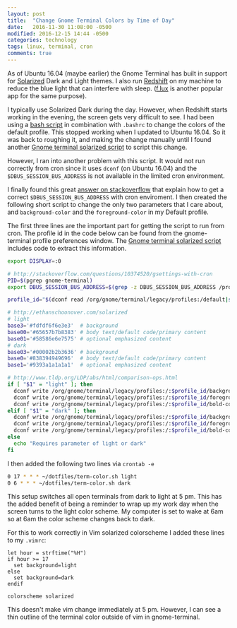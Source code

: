 ```yaml
---
layout: post
title:  "Change Gnome Terminal Colors by Time of Day"
date:   2016-11-30 11:08:00 -0500
modified: 2016-12-15 14:44 -0500
categories: technology
tags: linux, terminal, cron
comments: true
---
```


As of Ubuntu 16.04 (maybe earlier) the Gnome Terminal has built in support for [Solarized][1] Dark and Light themes.  I also run [Redshift][2] on my machine to reduce the blue light that can interfere with sleep. ([f.lux][3] is another popular app for the same purpose).

I typically use Solarized Dark during the day.  However, when Redshift starts working in the evening, the screen gets very difficult to see.  I had been using a [bash script][4] in combination with ``.bashrc`` to change the colors of the default profile.  This stopped working when I updated to Ubuntu 16.04.  So it was back to roughing it, and making the change manually until I found another [Gnome terminal solarized script][7] to script this change.  

However, I ran into another problem with this script.  It would not run correctly from cron since it uses `dconf` (on Ubuntu 16.04) and the `$DBUS_SESSION_BUS_ADDRESS` is not available in the limited cron environment.

I finally found this great [answer on stackoverflow][8] that explain how to get a correct `$DBUS_SESSION_BUS_ADDRESS` with cron enviroment.  I then created the following short script to change the only two parameters that I care about, and `background-color` and the `foreground-color` in my Default profile.

The first three lines are the important part for getting the script to run from cron.  The profile id in the code below can be found from the gnome-terminal profile preferences window. The [Gnome terminal solarized script][7] includes code to extract this information.  

```bash
export DISPLAY=:0

# http://stackoverflow.com/questions/10374520/gsettings-with-cron
PID=$(pgrep gnome-terminal)
export DBUS_SESSION_BUS_ADDRESS=$(grep -z DBUS_SESSION_BUS_ADDRESS /proc/$PID/environ|cut -d= -f2-)

profile_id="$(dconf read /org/gnome/terminal/legacy/profiles:/default|sed s/\'//g)"

# http://ethanschoonover.com/solarized
# light
base3='#fdfdf6f6e3e3'  # background
base00='#65657b7b8383' # body text/default code/primary content
base01='#58586e6e7575' # optional emphasized content
# dark
base03='#00002b2b3636' # background
base0='#838394949696'  # body text/default code/primary content
base1='#9393a1a1a1a1'  # optional emphasized content

# http://www.tldp.org/LDP/abs/html/comparison-ops.html
if [ "$1" = "light" ]; then
  dconf write /org/gnome/terminal/legacy/profiles:/:$profile_id/background-color "'$base3'"
  dconf write /org/gnome/terminal/legacy/profiles:/:$profile_id/foreground-color "'$base00'"
  dconf write /org/gnome/terminal/legacy/profiles:/:$profile_id/bold-color "'$base01'"
elif [ "$1" = "dark" ]; then
  dconf write /org/gnome/terminal/legacy/profiles:/:$profile_id/background-color "'$base03'"
  dconf write /org/gnome/terminal/legacy/profiles:/:$profile_id/foreground-color "'$base0'"
  dconf write /org/gnome/terminal/legacy/profiles:/:$profile_id/bold-color "'$base1'"
else
  echo "Requires parameter of light or dark"
fi
```

I then added the following two lines via `crontab -e`

```bash
0 17 * * * ~/dotfiles/term-color.sh light
0 6 * * * ~/dotfiles/term-color.sh dark
```

This setup switches all open terminals from dark to light at 5 pm.  This has the added benefit of being a reminder to wrap up my work day when the screen turns to the light color scheme.   My computer is set to wake at 6am so at 6am the color scheme changes back to dark.

For this to work correctly in Vim solarized colorscheme I added these lines to my `.vimrc`:

```vim
let hour = strftime("%H")
if hour >= 17
  set background=light
else
  set background=dark
endif

colorscheme solarized
```

This doesn't make vim change immediately at 5 pm.  However, I can see a thin outline of the terminal color outside of vim in gnome-terminal.  

[1]: http://ethanschoonover.com/solarized
[2]: http://jonls.dk/redshift/
[3]: https://justgetflux.com/
[4]: https://gist.github.com/codeforkjeff/1397104#file-solarize-sh
[5]: https://github.com/seebi/dircolors-solarized
[6]: https://github.com/AntoniosHadji/dotfiles/blob/master/dircolors
[7]: https://github.com/Anthony25/gnome-terminal-colors-solarized
[8]: http://stackoverflow.com/questions/10374520/gsettings-with-cron/19666729#19666729
